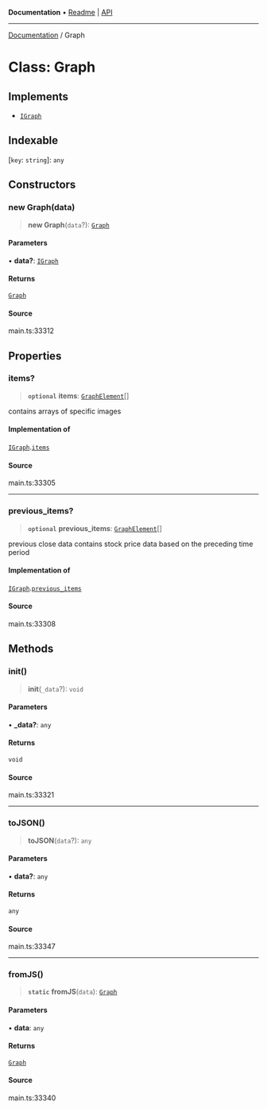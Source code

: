 **Documentation** • [Readme](../README.md) \| [API](../globals.md)

***

[Documentation](../README.md) / Graph

# Class: Graph

## Implements

- [`IGraph`](../interfaces/IGraph.md)

## Indexable

 \[`key`: `string`\]: `any`

## Constructors

### new Graph(data)

> **new Graph**(`data`?): [`Graph`](Graph.md)

#### Parameters

• **data?**: [`IGraph`](../interfaces/IGraph.md)

#### Returns

[`Graph`](Graph.md)

#### Source

main.ts:33312

## Properties

### items?

> **`optional`** **items**: [`GraphElement`](GraphElement.md)[]

contains arrays of specific images

#### Implementation of

[`IGraph`](../interfaces/IGraph.md).[`items`](../interfaces/IGraph.md#items)

#### Source

main.ts:33305

***

### previous\_items?

> **`optional`** **previous\_items**: [`GraphElement`](GraphElement.md)[]

previous close data
contains stock price data based on the preceding time period

#### Implementation of

[`IGraph`](../interfaces/IGraph.md).[`previous_items`](../interfaces/IGraph.md#previous_items)

#### Source

main.ts:33308

## Methods

### init()

> **init**(`_data`?): `void`

#### Parameters

• **\_data?**: `any`

#### Returns

`void`

#### Source

main.ts:33321

***

### toJSON()

> **toJSON**(`data`?): `any`

#### Parameters

• **data?**: `any`

#### Returns

`any`

#### Source

main.ts:33347

***

### fromJS()

> **`static`** **fromJS**(`data`): [`Graph`](Graph.md)

#### Parameters

• **data**: `any`

#### Returns

[`Graph`](Graph.md)

#### Source

main.ts:33340
